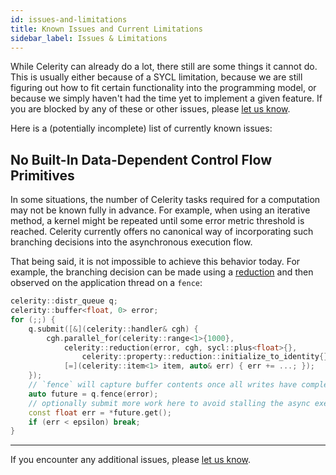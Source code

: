```yaml
---
id: issues-and-limitations
title: Known Issues and Current Limitations
sidebar_label: Issues & Limitations
---
```


While Celerity can already do a lot, there still are some things it cannot
do. This is usually either because of a SYCL limitation, because we are still
figuring out how to fit certain functionality into the programming model,
or because we simply haven't had the time yet to implement a given feature.
If you are blocked by any of these or other issues, please
[let us know](https://github.com/celerity/celerity-runtime/issues/new).

Here is a (potentially incomplete) list of currently known issues:

## No Built-In Data-Dependent Control Flow Primitives

In some situations, the number of Celerity tasks required for a computation
may not be known fully in advance. For example, when using an iterative
method, a kernel might be repeated until some error metric threshold is
reached. Celerity currently offers no canonical way of incorporating such
branching decisions into the asynchronous execution flow.

That being said, it is not impossible to achieve this behavior today. For
example, the branching decision can be made using a [reduction](reductions.md)
and then observed on the application thread on a `fence`:

```cpp
celerity::distr_queue q;
celerity::buffer<float, 0> error;
for (;;) {
    q.submit([&](celerity::handler& cgh) {
        cgh.parallel_for(celerity::range<1>{1000},
            celerity::reduction(error, cgh, sycl::plus<float>{},
                celerity::property::reduction::initialize_to_identity{});
            [=](celerity::item<1> item, auto& err) { err += ...; });
    });
    // `fence` will capture buffer contents once all writes have completed
    auto future = q.fence(error);
    // optionally submit more work here to avoid stalling the async execution
    const float err = *future.get();
    if (err < epsilon) break;
}
```

---

If you encounter any additional issues, please [let us
know](https://github.com/celerity/celerity-runtime/issues/new).
